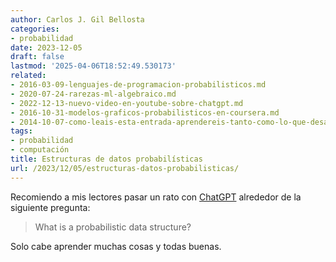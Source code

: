 ```yaml
---
author: Carlos J. Gil Bellosta
categories:
- probabilidad
date: 2023-12-05
draft: false
lastmod: '2025-04-06T18:52:49.530173'
related:
- 2016-03-09-lenguajes-de-programacion-probabilisticos.md
- 2020-07-24-rarezas-ml-algebraico.md
- 2022-12-13-nuevo-video-en-youtube-sobre-chatgpt.md
- 2016-10-31-modelos-graficos-probabilisticos-en-coursera.md
- 2014-10-07-como-leais-esta-entrada-aprendereis-tanto-como-lo-que-desaprendereis.md
tags:
- probabilidad
- computación
title: Estructuras de datos probabilísticas
url: /2023/12/05/estructuras-datos-probabilisticas/
---
```


Recomiendo a mis lectores pasar un rato con [ChatGPT](https://chat.openai.com/) alrededor de la siguiente pregunta:

> What is a probabilistic data structure?

Solo cabe aprender muchas cosas y todas buenas.
